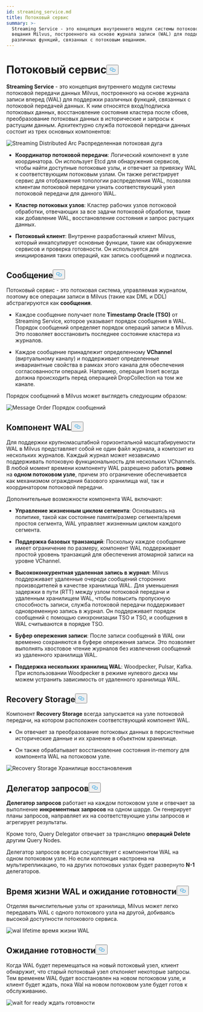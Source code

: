 ```yaml
---
id: streaming_service.md
title: Потоковый сервис
summary: >-
  Streaming Service - это концепция внутреннего модуля системы потокового
  вещания Milvus, построенного на основе журнала записи (WAL) для поддержки
  различных функций, связанных с потоковым вещанием.
---
```

<h1 id="Streaming-Service" class="common-anchor-header">Потоковый сервис<button data-href="#Streaming-Service" class="anchor-icon" translate="no">
      <svg translate="no"
        aria-hidden="true"
        focusable="false"
        height="20"
        version="1.1"
        viewBox="0 0 16 16"
        width="16"
      >
        <path
          fill="#0092E4"
          fill-rule="evenodd"
          d="M4 9h1v1H4c-1.5 0-3-1.69-3-3.5S2.55 3 4 3h4c1.45 0 3 1.69 3 3.5 0 1.41-.91 2.72-2 3.25V8.59c.58-.45 1-1.27 1-2.09C10 5.22 8.98 4 8 4H4c-.98 0-2 1.22-2 2.5S3 9 4 9zm9-3h-1v1h1c1 0 2 1.22 2 2.5S13.98 12 13 12H9c-.98 0-2-1.22-2-2.5 0-.83.42-1.64 1-2.09V6.25c-1.09.53-2 1.84-2 3.25C6 11.31 7.55 13 9 13h4c1.45 0 3-1.69 3-3.5S14.5 6 13 6z"
        ></path>
      </svg>
    </button></h1><p><strong>Streaming Service</strong> - это концепция внутреннего модуля системы потоковой передачи данных Milvus, построенного на основе журнала записи вперед (WAL) для поддержки различных функций, связанных с потоковой передачей данных. К ним относятся вход/подписка потоковых данных, восстановление состояния кластера после сбоев, преобразование потоковых данных в исторические и запросы к растущим данным. Архитектурно служба потоковой передачи данных состоит из трех основных компонентов:</p>
<p>
  
   <span class="img-wrapper"> <img translate="no" src="/docs/v2.6.x/assets/streaming_distributed_arch.png" alt="Streaming Distributed Arc" class="doc-image" id="streaming-distributed-arc" />
   </span> <span class="img-wrapper"> <span>Распределенная потоковая дуга</span> </span></p>
<ul>
<li><p><strong>Координатор потоковой передачи</strong>: Логический компонент в узле координатора. Он использует Etcd для обнаружения сервисов, чтобы найти доступные потоковые узлы, и отвечает за привязку WAL к соответствующим потоковым узлам. Он также регистрирует сервис для отображения топологии распределения WAL, позволяя клиентам потоковой передачи узнать соответствующий узел потоковой передачи для данного WAL.</p></li>
<li><p><strong>Кластер потоковых узлов</strong>: Кластер рабочих узлов потоковой обработки, отвечающих за все задачи потоковой обработки, такие как добавление WAL, восстановление состояния и запрос растущих данных.</p></li>
<li><p><strong>Потоковый клиент</strong>: Внутренне разработанный клиент Milvus, который инкапсулирует основные функции, такие как обнаружение сервисов и проверка готовности. Он используется для инициирования таких операций, как запись сообщений и подписка.</p></li>
</ul>
<h2 id="Message" class="common-anchor-header">Сообщение<button data-href="#Message" class="anchor-icon" translate="no">
      <svg translate="no"
        aria-hidden="true"
        focusable="false"
        height="20"
        version="1.1"
        viewBox="0 0 16 16"
        width="16"
      >
        <path
          fill="#0092E4"
          fill-rule="evenodd"
          d="M4 9h1v1H4c-1.5 0-3-1.69-3-3.5S2.55 3 4 3h4c1.45 0 3 1.69 3 3.5 0 1.41-.91 2.72-2 3.25V8.59c.58-.45 1-1.27 1-2.09C10 5.22 8.98 4 8 4H4c-.98 0-2 1.22-2 2.5S3 9 4 9zm9-3h-1v1h1c1 0 2 1.22 2 2.5S13.98 12 13 12H9c-.98 0-2-1.22-2-2.5 0-.83.42-1.64 1-2.09V6.25c-1.09.53-2 1.84-2 3.25C6 11.31 7.55 13 9 13h4c1.45 0 3-1.69 3-3.5S14.5 6 13 6z"
        ></path>
      </svg>
    </button></h2><p>Потоковый сервис - это потоковая система, управляемая журналом, поэтому все операции записи в Milvus (такие как DML и DDL) абстрагируются как <strong>сообщения</strong>.</p>
<ul>
<li><p>Каждое сообщение получает поле <strong>Timestamp Oracle (TSO)</strong> от Streaming Service, которое указывает порядок сообщения в WAL. Порядок сообщений определяет порядок операций записи в Milvus. Это позволяет восстановить последнее состояние кластера из журналов.</p></li>
<li><p>Каждое сообщение принадлежит определенному <strong>VChannel</strong> (виртуальному каналу) и поддерживает определенные инвариантные свойства в рамках этого канала для обеспечения согласованности операций. Например, операция Insert всегда должна происходить перед операцией DropCollection на том же канале.</p></li>
</ul>
<p>Порядок сообщений в Milvus может выглядеть следующим образом:</p>
<p>
  
   <span class="img-wrapper"> <img translate="no" src="/docs/v2.6.x/assets/message_order.png" alt="Message Order" class="doc-image" id="message-order" />
   </span> <span class="img-wrapper"> <span>Порядок сообщений</span> </span></p>
<h2 id="WAL-Component" class="common-anchor-header">Компонент WAL<button data-href="#WAL-Component" class="anchor-icon" translate="no">
      <svg translate="no"
        aria-hidden="true"
        focusable="false"
        height="20"
        version="1.1"
        viewBox="0 0 16 16"
        width="16"
      >
        <path
          fill="#0092E4"
          fill-rule="evenodd"
          d="M4 9h1v1H4c-1.5 0-3-1.69-3-3.5S2.55 3 4 3h4c1.45 0 3 1.69 3 3.5 0 1.41-.91 2.72-2 3.25V8.59c.58-.45 1-1.27 1-2.09C10 5.22 8.98 4 8 4H4c-.98 0-2 1.22-2 2.5S3 9 4 9zm9-3h-1v1h1c1 0 2 1.22 2 2.5S13.98 12 13 12H9c-.98 0-2-1.22-2-2.5 0-.83.42-1.64 1-2.09V6.25c-1.09.53-2 1.84-2 3.25C6 11.31 7.55 13 9 13h4c1.45 0 3-1.69 3-3.5S14.5 6 13 6z"
        ></path>
      </svg>
    </button></h2><p>Для поддержки крупномасштабной горизонтальной масштабируемости WAL в Milvus представляет собой не один файл журнала, а композит из нескольких журналов. Каждый журнал может независимо поддерживать потоковую функциональность для нескольких VChannels. В любой момент времени компоненту WAL разрешено работать <strong>ровно</strong> на <strong>одном потоковом узле</strong>, причем это ограничение обеспечивается как механизмом ограждения базового хранилища wal, так и координатором потоковой передачи.</p>
<p>Дополнительные возможности компонента WAL включают:</p>
<ul>
<li><p><strong>Управление жизненным циклом сегмента</strong>: Основываясь на политике, такой как состояние памяти/размер сегмента/время простоя сегмента, WAL управляет жизненным циклом каждого сегмента.</p></li>
<li><p><strong>Поддержка базовых транзакций</strong>: Поскольку каждое сообщение имеет ограничение по размеру, компонент WAL поддерживает простой уровень транзакций для обеспечения атомарной записи на уровне VChannel.</p></li>
<li><p><strong>Высококонкурентная удаленная запись в журнал</strong>: Milvus поддерживает удаленные очереди сообщений сторонних производителей в качестве хранилища WAL. Для уменьшения задержки в пути (RTT) между узлом потоковой передачи и удаленным хранилищем WAL, чтобы повысить пропускную способность записи, служба потоковой передачи поддерживает одновременную запись в журнал. Он поддерживает порядок сообщений с помощью синхронизации TSO и TSO, и сообщения в WAL считываются в порядке TSO.</p></li>
<li><p><strong>Буфер опережения записи</strong>: После записи сообщений в WAL они временно сохраняются в буфере опережения записи. Это позволяет выполнять хвостовое чтение журналов без извлечения сообщений из удаленного хранилища WAL.</p></li>
<li><p><strong>Поддержка нескольких хранилищ WAL</strong>: Woodpecker, Pulsar, Kafka. При использовании Woodpecker в режиме нулевого диска мы можем устранить зависимость от удаленного хранилища WAL.</p></li>
</ul>
<h2 id="Recovery-Storage" class="common-anchor-header">Recovery Storage<button data-href="#Recovery-Storage" class="anchor-icon" translate="no">
      <svg translate="no"
        aria-hidden="true"
        focusable="false"
        height="20"
        version="1.1"
        viewBox="0 0 16 16"
        width="16"
      >
        <path
          fill="#0092E4"
          fill-rule="evenodd"
          d="M4 9h1v1H4c-1.5 0-3-1.69-3-3.5S2.55 3 4 3h4c1.45 0 3 1.69 3 3.5 0 1.41-.91 2.72-2 3.25V8.59c.58-.45 1-1.27 1-2.09C10 5.22 8.98 4 8 4H4c-.98 0-2 1.22-2 2.5S3 9 4 9zm9-3h-1v1h1c1 0 2 1.22 2 2.5S13.98 12 13 12H9c-.98 0-2-1.22-2-2.5 0-.83.42-1.64 1-2.09V6.25c-1.09.53-2 1.84-2 3.25C6 11.31 7.55 13 9 13h4c1.45 0 3-1.69 3-3.5S14.5 6 13 6z"
        ></path>
      </svg>
    </button></h2><p>Компонент <strong>Recovery Storage</strong> всегда запускается на узле потоковой передачи, на котором расположен соответствующий компонент WAL.</p>
<ul>
<li><p>Он отвечает за преобразование потоковых данных в персистентные исторические данные и их хранение в объектном хранилище.</p></li>
<li><p>Он также обрабатывает восстановление состояния in-memory для компонента WAL на потоковом узле.</p></li>
</ul>
<p>
  
   <span class="img-wrapper"> <img translate="no" src="/docs/v2.6.x/assets/recovery_storage.png" alt="Recovery Storage" class="doc-image" id="recovery-storage" />
   </span> <span class="img-wrapper"> <span>Хранилище восстановления</span> </span></p>
<h2 id="Query-Delegator" class="common-anchor-header">Делегатор запросов<button data-href="#Query-Delegator" class="anchor-icon" translate="no">
      <svg translate="no"
        aria-hidden="true"
        focusable="false"
        height="20"
        version="1.1"
        viewBox="0 0 16 16"
        width="16"
      >
        <path
          fill="#0092E4"
          fill-rule="evenodd"
          d="M4 9h1v1H4c-1.5 0-3-1.69-3-3.5S2.55 3 4 3h4c1.45 0 3 1.69 3 3.5 0 1.41-.91 2.72-2 3.25V8.59c.58-.45 1-1.27 1-2.09C10 5.22 8.98 4 8 4H4c-.98 0-2 1.22-2 2.5S3 9 4 9zm9-3h-1v1h1c1 0 2 1.22 2 2.5S13.98 12 13 12H9c-.98 0-2-1.22-2-2.5 0-.83.42-1.64 1-2.09V6.25c-1.09.53-2 1.84-2 3.25C6 11.31 7.55 13 9 13h4c1.45 0 3-1.69 3-3.5S14.5 6 13 6z"
        ></path>
      </svg>
    </button></h2><p><strong>Делегатор запросов</strong> работает на каждом потоковом узле и отвечает за выполнение <strong>инкрементных запросов</strong> на одном шарде. Он генерирует планы запросов, направляет их на соответствующие узлы запросов и агрегирует результаты.</p>
<p>Кроме того, Query Delegator отвечает за трансляцию <strong>операций Delete</strong> другим Query Nodes.</p>
<p>Делегатор запросов всегда сосуществует с компонентом WAL на одном потоковом узле. Но если коллекция настроена на мультирепликацию, то на других потоковых узлах будет развернуто <strong>N-1</strong> делегаторов.</p>
<h2 id="WAL-Lifetime-and-Wait-for-Ready" class="common-anchor-header">Время жизни WAL и ожидание готовности<button data-href="#WAL-Lifetime-and-Wait-for-Ready" class="anchor-icon" translate="no">
      <svg translate="no"
        aria-hidden="true"
        focusable="false"
        height="20"
        version="1.1"
        viewBox="0 0 16 16"
        width="16"
      >
        <path
          fill="#0092E4"
          fill-rule="evenodd"
          d="M4 9h1v1H4c-1.5 0-3-1.69-3-3.5S2.55 3 4 3h4c1.45 0 3 1.69 3 3.5 0 1.41-.91 2.72-2 3.25V8.59c.58-.45 1-1.27 1-2.09C10 5.22 8.98 4 8 4H4c-.98 0-2 1.22-2 2.5S3 9 4 9zm9-3h-1v1h1c1 0 2 1.22 2 2.5S13.98 12 13 12H9c-.98 0-2-1.22-2-2.5 0-.83.42-1.64 1-2.09V6.25c-1.09.53-2 1.84-2 3.25C6 11.31 7.55 13 9 13h4c1.45 0 3-1.69 3-3.5S14.5 6 13 6z"
        ></path>
      </svg>
    </button></h2><p>Отделяя вычислительные узлы от хранилища, Milvus может легко передавать WAL с одного потокового узла на другой, добиваясь высокой доступности потокового сервиса.</p>
<p>
  
   <span class="img-wrapper"> <img translate="no" src="/docs/v2.6.x/assets/wal_lifetime.png" alt="wal lifetime" class="doc-image" id="wal-lifetime" />
   </span> <span class="img-wrapper"> <span>время жизни WAL</span> </span></p>
<h2 id="Wait-for-Ready" class="common-anchor-header">Ожидание готовности<button data-href="#Wait-for-Ready" class="anchor-icon" translate="no">
      <svg translate="no"
        aria-hidden="true"
        focusable="false"
        height="20"
        version="1.1"
        viewBox="0 0 16 16"
        width="16"
      >
        <path
          fill="#0092E4"
          fill-rule="evenodd"
          d="M4 9h1v1H4c-1.5 0-3-1.69-3-3.5S2.55 3 4 3h4c1.45 0 3 1.69 3 3.5 0 1.41-.91 2.72-2 3.25V8.59c.58-.45 1-1.27 1-2.09C10 5.22 8.98 4 8 4H4c-.98 0-2 1.22-2 2.5S3 9 4 9zm9-3h-1v1h1c1 0 2 1.22 2 2.5S13.98 12 13 12H9c-.98 0-2-1.22-2-2.5 0-.83.42-1.64 1-2.09V6.25c-1.09.53-2 1.84-2 3.25C6 11.31 7.55 13 9 13h4c1.45 0 3-1.69 3-3.5S14.5 6 13 6z"
        ></path>
      </svg>
    </button></h2><p>Когда WAL будет перемещаться на новый потоковый узел, клиент обнаружит, что старый потоковый узел отклоняет некоторые запросы. Тем временем WAL будет восстановлен на новом потоковом узле, и клиент будет ждать, пока Wal на новом потоковом узле будет готов к обслуживанию.</p>
<p>
  
   <span class="img-wrapper"> <img translate="no" src="/docs/v2.6.x/assets/streaming_wait_for_ready.png" alt="wait for ready" class="doc-image" id="wait-for-ready" />
   </span> <span class="img-wrapper"> <span>ждать готовности</span> </span></p>
